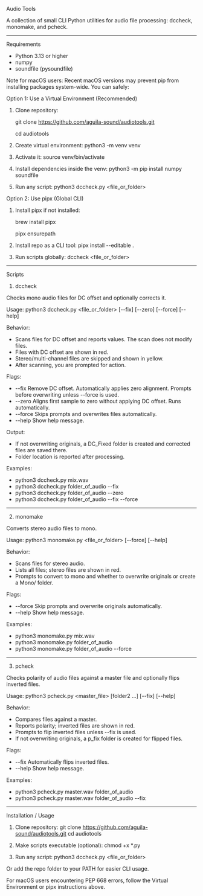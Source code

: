 Audio Tools

A collection of small CLI Python utilities for audio file processing: dccheck, monomake, and pcheck.

---

Requirements

- Python 3.13 or higher
- numpy
- soundfile (pysoundfile)

Note for macOS users:
Recent macOS versions may prevent pip from installing packages system-wide. You can safely:

Option 1: Use a Virtual Environment (Recommended)

1. Clone repository:

   git clone https://github.com/aguila-sound/audiotools.git

   cd audiotools

3. Create virtual environment:
   python3 -m venv venv

4. Activate it:
   source venv/bin/activate

5. Install dependencies inside the venv:
   python3 -m pip install numpy soundfile

6. Run any script:
   python3 dccheck.py <file_or_folder>

Option 2: Use pipx (Global CLI)

1. Install pipx if not installed:

    brew install pipx

    pipx ensurepath

3. Install repo as a CLI tool:
   pipx install --editable .

4. Run scripts globally:
   dccheck <file_or_folder>

---

Scripts

1. dccheck

Checks mono audio files for DC offset and optionally corrects it.

Usage:
python3 dccheck.py <file_or_folder> [--fix] [--zero] [--force] [--help]

Behavior:
- Scans files for DC offset and reports values. The scan does not modify files.
- Files with DC offset are shown in red.
- Stereo/multi-channel files are skipped and shown in yellow.
- After scanning, you are prompted for action.

Flags:
- --fix     Remove DC offset. Automatically applies zero alignment. Prompts before overwriting unless --force is used.
- --zero    Aligns first sample to zero without applying DC offset. Runs automatically.
- --force   Skips prompts and overwrites files automatically.
- --help    Show help message.

Output:
- If not overwriting originals, a DC_Fixed folder is created and corrected files are saved there.
- Folder location is reported after processing.

Examples:
- python3 dccheck.py mix.wav
- python3 dccheck.py folder_of_audio --fix
- python3 dccheck.py folder_of_audio --zero
- python3 dccheck.py folder_of_audio --fix --force

---

2. monomake

Converts stereo audio files to mono.

Usage:
python3 monomake.py <file_or_folder> [--force] [--help]

Behavior:
- Scans files for stereo audio.
- Lists all files; stereo files are shown in red.
- Prompts to convert to mono and whether to overwrite originals or create a Mono/ folder.

Flags:
- --force    Skip prompts and overwrite originals automatically.
- --help     Show help message.

Examples:
- python3 monomake.py mix.wav
- python3 monomake.py folder_of_audio
- python3 monomake.py folder_of_audio --force

---

3. pcheck

Checks polarity of audio files against a master file and optionally flips inverted files.

Usage:
python3 pcheck.py <master_file> <folder1> [folder2 ...] [--fix] [--help]

Behavior:
- Compares files against a master.
- Reports polarity; inverted files are shown in red.
- Prompts to flip inverted files unless --fix is used.
- If not overwriting originals, a p_fix folder is created for flipped files.

Flags:
- --fix      Automatically flips inverted files.
- --help     Show help message.

Examples:
- python3 pcheck.py master.wav folder_of_audio
- python3 pcheck.py master.wav folder_of_audio --fix

---

Installation / Usage

1. Clone repository:
git clone https://github.com/aguila-sound/audiotools.git
cd audiotools

2. Make scripts executable (optional):
chmod +x *.py

3. Run any script:
python3 dccheck.py <file_or_folder>

Or add the repo folder to your PATH for easier CLI usage.

For macOS users encountering PEP 668 errors, follow the Virtual Environment or pipx instructions above.
